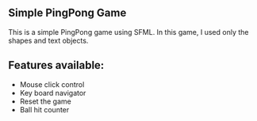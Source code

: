 ## Simple PingPong Game

This is a simple PingPong game using SFML. In this game, I used only the shapes and text objects. 


## Features available:
* Mouse click control
* Key board navigator
* Reset the game
* Ball hit counter
